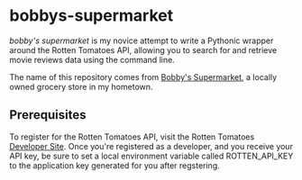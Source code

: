 # bobbys-supermarket

_bobby's supermarket_ is my novice attempt to write a Pythonic wrapper around the Rotten Tomatoes API, allowing you to search for and retrieve movie reviews data using the command line.

The name of this repository comes from [Bobby's Supermarket][bobbys], a locally owned grocery store in my hometown.

## Prerequisites

To register for the Rotten Tomatoes API, visit the Rotten Tomatoes [Developer Site][rt_dev].  Once you're registered as a developer, and you receive your API key, be sure to set a local environment variable called ROTTEN_API_KEY to the application key generated for you after regstering.

[rt_dev]:http://developer.rottentomates.com/
[bobbys]:http://www.yellowpages.com/roanoke-rapids-nc/mip/bobbys-supermarket-464976822


